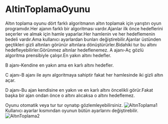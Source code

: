 # AltinToplamaOyunu

Altın toplama oyunu dört farklı algoritmanın altın toplamak için yarıştırı oyun programıdır.Her ajanın farklı bir algoritması vardır.Ajanlar ilk önce hedeflerini seçerler ve almak için hamle yaparlar.Her hamlenin ve her hedeflemenin bedeli vardır.Ama kullanıcı ayarlardan bunları değiştirebilir.Ajanlar üstünden geçtikleri gizli altınları görünür altınlara dönüştürürler.Bidahiki tur bu altını hedefleyebilirler.Görünmez altınlar hedeflenemez.
A ajanı-Aç gözlü algoritma prensibiyle çalışır.En yakın altını hedefler.

B ajanı-Kendine en yakın ama en karlı altını hedefler.

C ajanı-B ajanı ile aynı algoritmaya sahiptir fakat her hamlesinde iki gizli altın açar.

D ajanı-Bu ajan kendisine en yakın ve en karlı altını öncelikli görür.Fakat başka bir ajan ondan önce o altını alıcaksa o altını hedeflemez.


Oyunu otomatik veya tur tur oynatıp gözlemleyebilirsiniz.
![AltınToplama1](https://user-images.githubusercontent.com/76952086/125659367-133d805f-6df7-4572-8a01-0a719193a39f.gif)
Kullanıcı ayarlar kısmından oyunun bütün ayarlarını değiştirebilir.
![AltınToplama2](https://user-images.githubusercontent.com/76952086/125659371-fdb879b4-a003-4300-a687-c8ff14d69e9b.gif)

